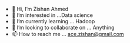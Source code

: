 - 👋 Hi, I’m Zishan Ahmed 
- 👀 I’m interested in ...Data science
- 🌱 I’m currently learning ... Hadoop
- 💞️ I’m looking to collaborate on ... Anything
- 📫 How to reach me ... ace.zishan@gmail.com

<!---
ZsnAhmed/ZsnAhmed is a ✨ special ✨ repository because its `README.md` (this file) appears on your GitHub profile.
You can click the Preview link to take a look at your changes.
--->
